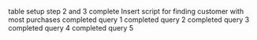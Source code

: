 table setup
step 2 and 3 complete
Insert script for finding customer with most purchases
completed query 1
completed query 2
completed query 3
completed query 4
completed query 5